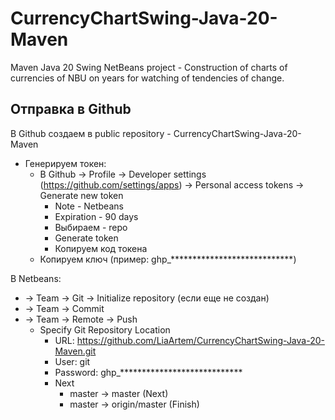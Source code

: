# CurrencyChartSwing-Java-20-Maven
Maven Java 20 Swing NetBeans project - Construction of charts of currencies of NBU on years for watching of tendencies of change.

Отправка в Github
---------------------------------------------------------------------------------

В Github создаем в public repository - CurrencyChartSwing-Java-20-Maven
- Генерируем токен:
  - В Github -> Profile -> Developer settings (https://github.com/settings/apps) -> Personal access tokens -> Generate new token
    - Note - Netbeans
    - Expiration - 90 days
    - Выбираем - repo
    - Generate token
    - Копируем код токена
  - Копируем ключ (пример: ghp_****************************)

В Netbeans:
  - -> Team -> Git -> Initialize repository (если еще не создан)
  - -> Team -> Commit
  - -> Team -> Remote -> Push
    - Specify Git Repository Location
        - URL: https://github.com/LiaArtem/CurrencyChartSwing-Java-20-Maven.git
        - User: git
        - Password: ghp_****************************
        - Next
            - master -> master  (Next)
            - master -> origin/master  (Finish)